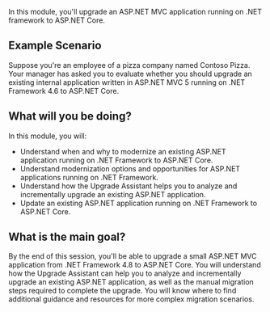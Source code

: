 In this module, you'll upgrade an ASP.NET MVC application running on .NET framework to ASP.NET Core.

## Example Scenario

Suppose you're an employee of a pizza company named Contoso Pizza. Your manager has asked you to evaluate whether you should upgrade an existing internal application written in ASP.NET MVC 5 running on .NET Framework 4.6 to ASP.NET Core.

## What will you be doing?

In this module, you will:

* Understand when and why to modernize an existing ASP.NET application running on .NET Framework to ASP.NET Core.
* Understand modernization options and opportunities for ASP.NET applications running on .NET Framework.
* Understand how the Upgrade Assistant helps you to analyze and incrementally upgrade an existing ASP.NET application.
* Update an existing ASP.NET application running on .NET Framework to ASP.NET Core.

## What is the main goal?

By the end of this session, you'll be able to upgrade a small ASP.NET MVC application from .NET Framework 4.8 to ASP.NET Core. You will understand how the Upgrade Assistant can help you to analyze and incrementally upgrade an existing ASP.NET application, as well as the manual migration steps required to complete the upgrade. You will know where to find additional guidance and resources for more complex migration scenarios.
